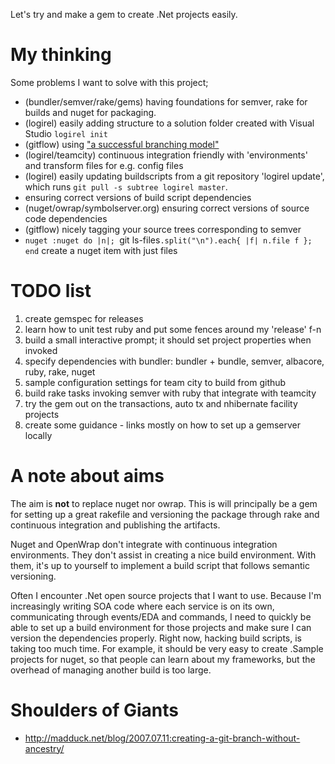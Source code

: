 ﻿Let's try and make a gem to create .Net projects easily.

My thinking
===========

Some problems I want to solve with this project;

 * (bundler/semver/rake/gems)		having foundations for semver, rake for builds and nuget for packaging. 
 * (logirel) 						easily adding structure to a solution folder created with Visual Studio `logirel init`
 * (gitflow)						using ["a successful branching model"](http://nvie.com/posts/a-successful-git-branching-model/)
 * (logirel/teamcity)				continuous integration friendly with 'environments' and transform files for e.g. config files
 * (logirel)						easily updating buildscripts from a git repository 'logirel update', which runs `git pull -s subtree logirel master`.
 * ensuring correct versions of build script dependencies
 * (nuget/owrap/symbolserver.org)	ensuring correct versions of source code dependencies
 * (gitflow)						nicely tagging your source trees corresponding to semver
 * `nuget :nuget do |n|; `git ls-files`.split("\n").each{ |f| n.file f }; end` create a nuget item with just files

TODO list
=========

 1. create gemspec for releases
 1. learn how to unit test ruby and put some fences around my 'release' f-n
 1. build a small interactive prompt; it should set project properties when invoked
 1. specify dependencies with bundler: bundler + bundle, semver, albacore, ruby, rake, nuget
 1. sample configuration settings for team city to build from github
 1. build rake tasks invoking semver with ruby that integrate with teamcity
 1. try the gem out on the transactions, auto tx and nhibernate facility projects
 1. create some guidance - links mostly on how to set up a gemserver locally

A note about aims
=================

The aim is **not** to replace nuget nor owrap. This is will principally be a gem for setting up a great
rakefile and versioning the package through rake and continuous integration and publishing the artifacts.

Nuget and OpenWrap don't integrate with continuous integration environments. They don't assist in creating
a nice build environment. With them, it's up to yourself to implement a build script that follows semantic
versioning.

Often I encounter .Net open source projects that I want to use. Because I'm increasingly writing SOA code
where each service is on its own, communicating through events/EDA and commands, I need to quickly
be able to set up a build environment for those projects and make sure I can version the dependencies
properly. Right now, hacking build scripts, is taking too much time. For example, it should be very
easy to create .Sample projects for nuget, so that people can learn about my frameworks, but the overhead
of managing another build is too large.

Shoulders of Giants
===================
 * http://madduck.net/blog/2007.07.11:creating-a-git-branch-without-ancestry/